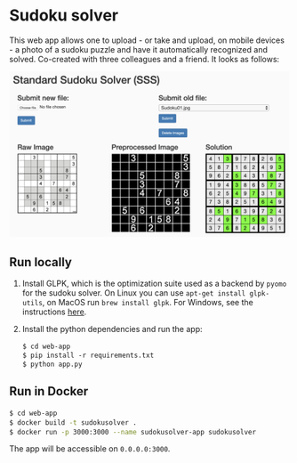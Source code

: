 # Sudoku solver
This web app allows one to upload - or take and upload, on mobile devices - a photo of a sudoku puzzle and have it
 automatically recognized and solved. Co-created with three colleagues and a friend. It looks as follows:

![Screenshot of the web app](webapp_screenshot.png?raw=true")


## Run locally
1. Install GLPK, which is the optimization suite used as a backend by `pyomo` for the sudoku solver. On Linux you can
 use `apt-get install glpk-utils`, on MacOS run `brew install glpk`. For Windows, see
 the instructions [here](http://winglpk.sourceforge.net). 
   
2. Install the python dependencies and run the app:
    ```shell script
    $ cd web-app
    $ pip install -r requirements.txt
    $ python app.py
    ```

## Run in Docker
```bash
$ cd web-app
$ docker build -t sudokusolver .
$ docker run -p 3000:3000 --name sudokusolver-app sudokusolver
```
The app will be accessible on `0.0.0.0:3000`.
